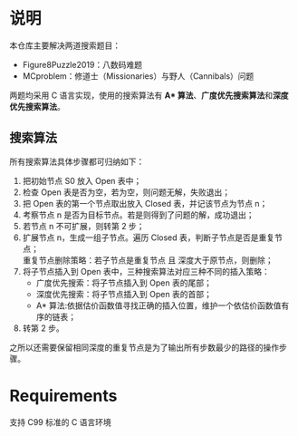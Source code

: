 # 说明
本仓库主要解决两道搜索题目：  
* Figure8Puzzle2019：八数码难题
* MCproblem：修道士（Missionaries）与野人（Cannibals）问题

两题均采用 C 语言实现，使用的搜索算法有 **A\* 算法**、**广度优先搜索算法**和**深度优先搜索算法**。  

## 搜索算法
所有搜索算法具体步骤都可归纳如下：  
1. 把初始节点 S0 放入 Open 表中；  
2. 检查 Open 表是否为空，若为空，则问题无解，失败退出；  
3. 把 Open 表的第一个节点取出放入 Closed 表，并记该节点为节点 n；  
4. 考察节点 n 是否为目标节点。若是则得到了问题的解，成功退出；  
5. 若节点 n 不可扩展，则转第 2 步；  
6. 扩展节点 n，生成一组子节点。遍历 Closed 表，判断子节点是否是重复节点；  
   重复节点删除策略：若子节点是重复节点 且 深度大于原节点，则删除；  
7. 将子节点插入到 Open 表中，三种搜索算法对应三种不同的插入策略：
	* 广度优先搜索：将子节点插入到 Open 表的尾部；
	* 深度优先搜索：将子节点插入到 Open 表的首部；
	* A* 算法:依据估价函数值寻找正确的插入位置，维护一个依估价函数值有序的链表；
8. 转第 2 步。  

之所以还需要保留相同深度的重复节点是为了输出所有步数最少的路径的操作步骤。  

# Requirements
支持 C99 标准的 C 语言环境
